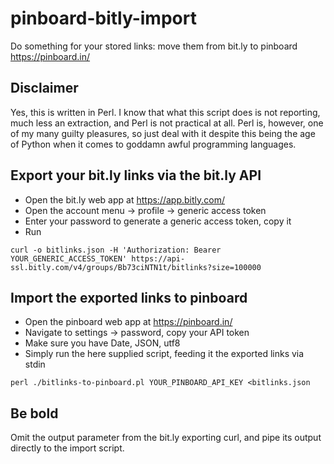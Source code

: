 # pinboard-bitly-import

Do something for your stored links: move them from bit.ly to pinboard https://pinboard.in/

## Disclaimer

Yes, this is written in Perl. I know that what this script does is not
reporting, much less an extraction, and Perl is not practical at all. Perl is,
however, one of my many guilty pleasures, so just deal with it despite this
being the age of Python when it comes to goddamn awful programming languages.

## Export your bit.ly links via the bit.ly API

* Open the bit.ly web app at https://app.bitly.com/
* Open the account menu -> profile -> generic access token
* Enter your password to generate a generic access token, copy it
* Run
```
curl -o bitlinks.json -H 'Authorization: Bearer YOUR_GENERIC_ACCESS_TOKEN' https://api-ssl.bitly.com/v4/groups/Bb73ciNTN1t/bitlinks?size=100000
```

## Import the exported links to pinboard

* Open the pinboard web app at https://pinboard.in/
* Navigate to settings -> password, copy your API token
* Make sure you have Date, JSON, utf8
* Simply run the here supplied script, feeding it the exported links via stdin
```
perl ./bitlinks-to-pinboard.pl YOUR_PINBOARD_API_KEY <bitlinks.json
```

## Be bold

Omit the output parameter from the bit.ly exporting curl, and pipe its
output directly to the import script.
